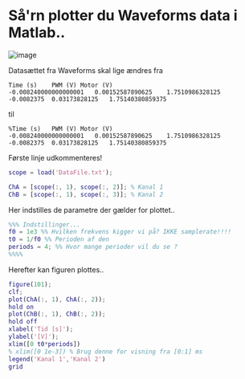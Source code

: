 # Så'rn plotter du Waveforms data i Matlab..

![image](https://user-images.githubusercontent.com/56192310/93177561-4ae2ed00-f733-11ea-8da1-c6a0edc0bd00.png)

Datasættet fra Waveforms skal lige ændres fra
```
Time (s)	PWM (V)	Motor (V)
-0.008240000000000001	0.00152587890625	1.7510986328125
-0.0082375	0.03173828125	1.75140380859375
```
til 
```
%Time (s)	PWM (V)	Motor (V)
-0.008240000000000001	0.00152587890625	1.7510986328125
-0.0082375	0.03173828125	1.75140380859375
```
Første linje udkommenteres!


```m
scope = load('DataFile.txt');

ChA = [scope(:, 1), scope(:, 2)]; % Kanal 1
ChB = [scope(:, 1), scope(:, 3)]; % Kanal 2
```


Her indstilles de parametre der gælder for plottet..
```m
%%% Indstillinger...
f0 = 1e3 %% Hvilken frekvens kigger vi på? IKKE samplerate!!!!
t0 = 1/f0 %% Perioden af den
periods = 4; %% Hvor mange perioder vil du se ? 
%%%%
```


Herefter kan figuren plottes..
```m
figure(101);
clf;
plot(ChA(:, 1), ChA(:, 2));
hold on
plot(ChB(:, 1), ChB(:, 2));
hold off
xlabel('Tid [s]');
ylabel('[V]');
xlim([0 t0*periods])
% xlim([0 1e-3]) % Brug denne for visning fra [0:1] ms 
legend('Kanal 1','Kanal 2')
grid
```


